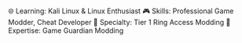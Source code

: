 🌐 Learning: Kali Linux & Linux Enthusiast
🎮 Skills: Professional Game Modder, Cheat Developer
🔧 Specialty: Tier 1 Ring Access Modding
📱 Expertise: Game Guardian Modding



